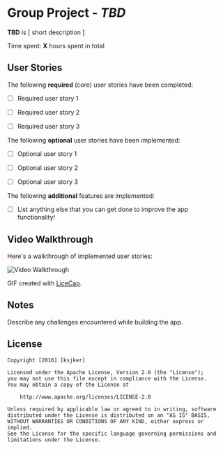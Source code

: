 # Group Project - *TBD*

**TBD** is [ short description ]

Time spent: **X** hours spent in total

## User Stories

The following **required** (core) user stories have been completed:

- [ ] Required user story 1
- [ ] Required user story 2
- [ ] Required user story 3


The following **optional** user stories have been implemented:

- [ ] Optional user story 1
- [ ] Optional user story 2
- [ ] Optional user story 3


The following **additional** features are implemented:

- [ ] List anything else that you can get done to improve the app functionality!


## Video Walkthrough 

Here's a walkthrough of implemented user stories:

<img src='http://i.imgur.com/link/to/your/gif/file.gif' title='Video Walkthrough' width='' alt='Video Walkthrough' />

GIF created with [LiceCap](http://www.cockos.com/licecap/).

## Notes

Describe any challenges encountered while building the app.

## License

    Copyright [2016] [ksjker]

    Licensed under the Apache License, Version 2.0 (the "License");
    you may not use this file except in compliance with the License.
    You may obtain a copy of the License at

        http://www.apache.org/licenses/LICENSE-2.0

    Unless required by applicable law or agreed to in writing, software
    distributed under the License is distributed on an "AS IS" BASIS,
    WITHOUT WARRANTIES OR CONDITIONS OF ANY KIND, either express or implied.
    See the License for the specific language governing permissions and
    limitations under the License.
